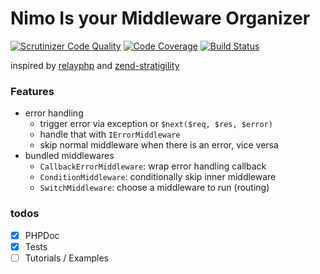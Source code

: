 Nimo Is your Middleware Organizer
=================================

[![Scrutinizer Code Quality](https://scrutinizer-ci.com/g/mcfog/nimo/badges/quality-score.png?b=master)](https://scrutinizer-ci.com/g/mcfog/nimo/?branch=master)
[![Code Coverage](https://scrutinizer-ci.com/g/mcfog/nimo/badges/coverage.png?b=master)](https://scrutinizer-ci.com/g/mcfog/nimo/?branch=master)
[![Build Status](https://scrutinizer-ci.com/g/mcfog/nimo/badges/build.png?b=master)](https://scrutinizer-ci.com/g/mcfog/nimo/build-status/master)

inspired by [relayphp](https://github.com/relayphp/Relay.Relay) and [zend-stratigility](https://github.com/zendframework/zend-stratigility) 

### Features

+ error handling
  + trigger error via exception or `$next($req, $res, $error)`
  + handle that with `IErrorMiddleware`
  + skip normal middleware when there is an error, vice versa
+ bundled middlewares
  + `CallbackErrorMiddleware`: wrap error handling callback
  + `ConditionMiddleware`: conditionally skip inner middleware
  + `SwitchMiddleware`: choose a middleware to run (routing)

### todos

+ [x] PHPDoc
+ [x] Tests
+ [ ] Tutorials / Examples
